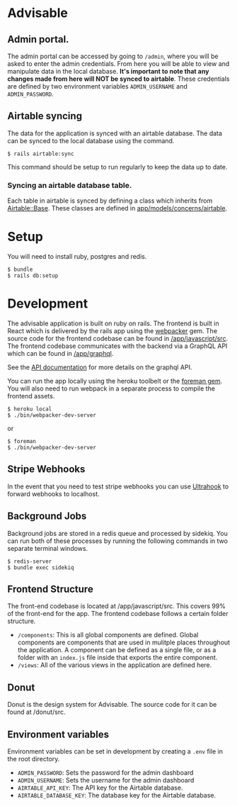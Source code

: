 # Advisable

## Admin portal.

The admin portal can be accessed by going to `/admin`, where you will be asked
to enter the admin credentials. From here you will be able to view and
manipulate data in the local database. **It's important to note that any changes
made from here will NOT be synced to airtable**. These credentials are defined
by two environment variables `ADMIN_USERNAME` and `ADMIN_PASSWORD`.

## Airtable syncing

The data for the application is synced with an airtable database. The data can
be synced to the local database using the command.

```
$ rails airtable:sync
```

This command should be setup to run regularly to keep the data up to date.

### Syncing an airtable database table.

Each table in airtable is synced by defining a class which inherits from [Airtable::Base](https://github.com/thomascullen/Advisable/tree/master/app/models/concerns/airtable/base.rb). These classes are defined in [app/models/concerns/airtable](https://github.com/thomascullen/Advisable/tree/master/app/models/concerns/airtable).

# Setup

You will need to install ruby, postgres and redis.

```
$ bundle
$ rails db:setup
```

# Development

The advisable application is built on ruby on rails. The frontend is built in
React which is delivered by the rails app using the [webpacker](https://github.com/rails/webpacker) gem. The source code for the frontend codebase can be found in [/app/javascript/src](app/javascript/src). The frontend codebase communicates with the backend via a GraphQL API which can be found in [/app/graphql](app/graphql).

See the [API documentation](docs/api.md) for more details on the graphql API.

You can run the app locally using the heroku toolbelt or the [foreman gem](https://github.com/ddollar/foreman). You will also need to run webpack in a separate process to compile the frontend assets.

```
$ heroku local
$ ./bin/webpacker-dev-server
```

or

```
$ foreman
$ ./bin/webpacker-dev-server
```

## Stripe Webhooks

In the event that you need to test stripe webhooks you can use [Ultrahook](http://www.ultrahook.com/) to forward webhooks to localhost.

## Background Jobs

Background jobs are stored in a redis queue and processed by sidekiq. You can
run both of these processes by running the following commands in two separate
terminal windows.

```
$ redis-server
$ bundle exec sidekiq
```

## Frontend Structure

The front-end codebase is located at /app/javascript/src. This covers 99% of the
front-end for the app. The frontend codebase follows a certain folder structure.

- `/components`: This is all global components are defined. Global components are components that are used in mulitple places throughout the application. A component can be defined as a single file, or as a folder with an `index.js` file inside that exports the entire component.
- `/views`: All of the various views in the application are defined here.

## Donut

Donut is the design system for Advisable. The source code for it can be found
at /donut/src.

## Environment variables

Environment variables can be set in development by creating a `.env` file
in the root directory.

- `ADMIN_PASSWORD`: Sets the password for the admin dashboard
- `ADMIN_USERNAME`: Sets the username for the admin dashboard
- `AIRTABLE_API_KEY`: The API key for the Airtable database.
- `AIRTABLE_DATABASE_KEY`: The database key for the Airtable database.
